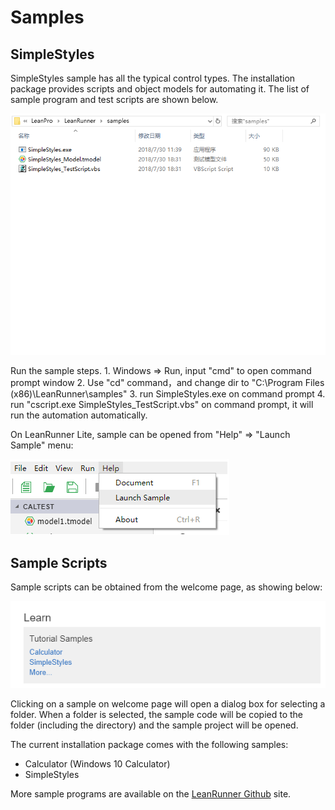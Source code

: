 # Samples

## SimpleStyles

SimpleStyles sample has all the typical control types. The installation package provides scripts and object models for automating it. The list of sample program and test scripts are shown below.

![](.gitbook/assets/7.1_sample_files.png)

Run the sample steps. 1. Windows =&gt; Run, input "cmd" to open command prompt window 2. Use "cd" command，and change dir to "C:\Program Files \(x86\)\LeanRunner\samples" 3. run SimpleStyles.exe on command prompt 4. run "cscript.exe SimpleStyles\_TestScript.vbs" on command prompt, it will run the automation automatically.

On LeanRunner Lite, sample can be opened from "Help" =&gt; "Launch Sample" menu:

![](.gitbook/assets/open_sample_menu.png)

## Sample Scripts

Sample scripts can be obtained from the welcome page, as showing below:

![](.gitbook/assets/7-tutorial.png)

Clicking on a sample on welcome page will open a dialog box for selecting a folder. When a folder is selected, the sample code will be copied to the folder \(including the directory\) and the sample project will be opened.

The current installation package comes with the following samples:

* Calculator \(Windows 10 Calculator\)
* SimpleStyles

More sample programs are available on the [LeanRunner Github](https://github.com/cuketest/leanrunner) site.

